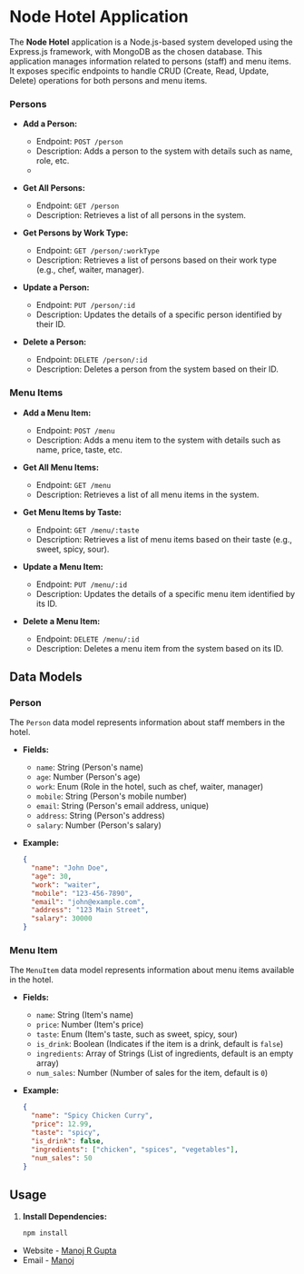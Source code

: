 # Node Hotel Application

The **Node Hotel** application is a Node.js-based system developed using the Express.js framework, with MongoDB as the chosen database. This application manages information related to persons (staff) and menu items. It exposes specific endpoints to handle CRUD (Create, Read, Update, Delete) operations for both persons and menu items.

### Persons

- **Add a Person:**

  - Endpoint: `POST /person`
  - Description: Adds a person to the system with details such as name, role, etc.
  - 

- **Get All Persons:**

  - Endpoint: `GET /person`
  - Description: Retrieves a list of all persons in the system.

- **Get Persons by Work Type:**

  - Endpoint: `GET /person/:workType`
  - Description: Retrieves a list of persons based on their work type (e.g., chef, waiter, manager).

- **Update a Person:**

  - Endpoint: `PUT /person/:id`
  - Description: Updates the details of a specific person identified by their ID.

- **Delete a Person:**
  - Endpoint: `DELETE /person/:id`
  - Description: Deletes a person from the system based on their ID.

### Menu Items

- **Add a Menu Item:**

  - Endpoint: `POST /menu`
  - Description: Adds a menu item to the system with details such as name, price, taste, etc.

- **Get All Menu Items:**

  - Endpoint: `GET /menu`
  - Description: Retrieves a list of all menu items in the system.

- **Get Menu Items by Taste:**

  - Endpoint: `GET /menu/:taste`
  - Description: Retrieves a list of menu items based on their taste (e.g., sweet, spicy, sour).

- **Update a Menu Item:**

  - Endpoint: `PUT /menu/:id`
  - Description: Updates the details of a specific menu item identified by its ID.

- **Delete a Menu Item:**
  - Endpoint: `DELETE /menu/:id`
  - Description: Deletes a menu item from the system based on its ID.

## Data Models
### Person

The `Person` data model represents information about staff members in the hotel.

- **Fields:**

  - `name`: String (Person's name)
  - `age`: Number (Person's age)
  - `work`: Enum (Role in the hotel, such as chef, waiter, manager)
  - `mobile`: String (Person's mobile number)
  - `email`: String (Person's email address, unique)
  - `address`: String (Person's address)
  - `salary`: Number (Person's salary)

- **Example:**
  ```json
  {
    "name": "John Doe",
    "age": 30,
    "work": "waiter",
    "mobile": "123-456-7890",
    "email": "john@example.com",
    "address": "123 Main Street",
    "salary": 30000
  }
  ```

### Menu Item

The `MenuItem` data model represents information about menu items available in the hotel.

- **Fields:**

  - `name`: String (Item's name)
  - `price`: Number (Item's price)
  - `taste`: Enum (Item's taste, such as sweet, spicy, sour)
  - `is_drink`: Boolean (Indicates if the item is a drink, default is `false`)
  - `ingredients`: Array of Strings (List of ingredients, default is an empty array)
  - `num_sales`: Number (Number of sales for the item, default is `0`)

- **Example:**
  
  ```json
  {
    "name": "Spicy Chicken Curry",
    "price": 12.99,
    "taste": "spicy",
    "is_drink": false,
    "ingredients": ["chicken", "spices", "vegetables"],
    "num_sales": 50
  }
  ```

## Usage

1. **Install Dependencies:**
   ```bash
   npm install
   ```

- Website - [Manoj R Gupta](https://manoj-gupta-profile.vercel.app/)
- Email - [Manoj](manoj.gupta16539@sakec.ac.in)
